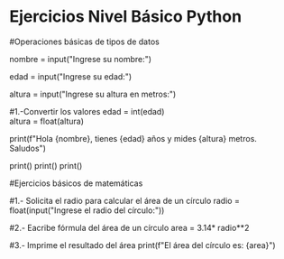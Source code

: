 # Ejercicios Nivel Básico Python

#Operaciones básicas de tipos de datos

nombre = input("Ingrese su nombre:")

edad = input("Ingrese su edad:")

altura = input("Ingrese su altura en metros:")

#1.-Convertir los valores 
edad = int(edad)  
altura = float(altura)  

print(f"Hola {nombre}, tienes {edad} años y mides {altura} metros. Saludos")

print()
print()
print()

#Ejercicios básicos de matemáticas

#1.- Solicita el radio para calcular el área de un círculo
radio = float(input("Ingrese el radio del círculo:"))

#2.- Eacribe fórmula del área de un círculo
area = 3.14* radio**2 

#3.- Imprime el resultado del área
print(f"El área del círculo es: {area}")


